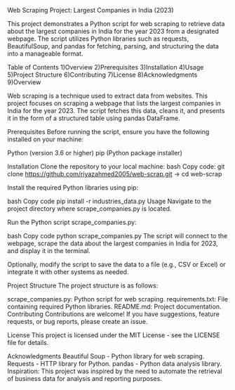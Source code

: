 Web Scraping Project: Largest Companies in India (2023)

This project demonstrates a Python script for web scraping to retrieve data about the largest companies in India for the year 2023 from a designated webpage. The script utilizes Python libraries such as requests, BeautifulSoup, and pandas for fetching, parsing, and structuring the data into a manageable format.

Table of Contents
1)Overview
2)Prerequisites
3)Installation
4)Usage
5)Project Structure
6)Contributing
7)License
8)Acknowledgments
9)Overview

Web scraping is a technique used to extract data from websites. This project focuses on scraping a webpage that lists the largest companies in India for the year 2023. The script fetches this data, cleans it, and presents it in the form of a structured table using pandas DataFrame.

Prerequisites
Before running the script, ensure you have the following installed on your machine:

Python (version 3.6 or higher)
pip (Python package installer)

Installation
Clone the repository to your local machine:
bash
Copy code:  git clone https://github.com/riyazahmed2005/web-scrap.git
-> cd web-scrap

Install the required Python libraries using pip:

bash
Copy code
pip install -r industries_data.py
Usage
Navigate to the project directory where scrape_companies.py is located.

Run the Python script scrape_companies.py:

bash
Copy code
python scrape_companies.py
The script will connect to the webpage, scrape the data about the largest companies in India for 2023, and display it in the terminal.

Optionally, modify the script to save the data to a file (e.g., CSV or Excel) or integrate it with other systems as needed.

Project Structure
The project structure is as follows:

scrape_companies.py: Python script for web scraping.
requirements.txt: File containing required Python libraries.
README.md: Project documentation.
Contributing
Contributions are welcome! If you have suggestions, feature requests, or bug reports, please create an issue.

License
This project is licensed under the MIT License - see the LICENSE file for details.

Acknowledgments
Beautiful Soup - Python library for web scraping.
Requests - HTTP library for Python.
pandas - Python data analysis library.
Inspiration: This project was inspired by the need to automate the retrieval of business data for analysis and reporting purposes.
